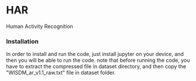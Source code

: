 # HAR
Human Activity Recognition
### Installation
In order to install and run the code, just install jupyter on your device, and then you will be able to run the code.
note that before running the code, you have to extract the compressed file in dataset directory, and then copy the "WISDM_ar_v1.1_raw.txt" file in dataset folder.
